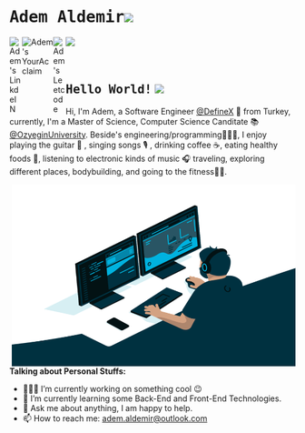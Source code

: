 # <samp>Adem Aldemir</samp><img src="https://github.com/mupezzuol/mupezzuol/blob/master/assets/mario_hello_big.gif" width="30px">



<a href="https://www.linkedin.com/in/ademaldemir/">
  <img align="left" alt="Adem's LinkdeIN" width="22px" src="https://cdn.jsdelivr.net/npm/simple-icons@v3/icons/linkedin.svg" />
</a>


<a href="https://www.youracclaim.com/users/ademaldemir">
  <img align="left" alt="Adem's YourAcclaim" width="55px" src="https://theme.zdassets.com/theme_assets/2382499/d2e455f37a41d85f6db43eba506997c548348b5a.png" />
</a>



<a href="https://leetcode.com/ademaldemir/">
  <img align="left" alt="Adem's Leetcode" width="22px" src="https://cdn.jsdelivr.net/npm/simple-icons@v3/icons/leetcode.svg" />
</a>

![](https://visitor-badge.glitch.me/badge?page_id=ademaldemir.ademaldemir)

<br />

## <samp>Hello World!</samp> <img src="https://github.com/mupezzuol/mupezzuol/blob/master/assets/earth.gif" width="22px">

Hi, I'm Adem, a Software Engineer [@DefineX](http://www.teamdefinex.com/) 🚀 from Turkey, currently, I'm a Master of Science, Computer Science Canditate 📚 [@OzyeginUniversity](https://www.ozyegin.edu.tr/en). Beside's engineering/programming👨🏻‍💻, I enjoy playing the guitar 🎸 , singing songs 🎙 ,  drinking coffee ☕️, eating healthy foods 🥗, listening to electronic kinds of music 🎧 traveling, exploring different places, bodybuilding, and going to the fitness🏋️‍♂️. 

  <img align="right" alt="GIF" src="https://github.com/ademaldemir/ademaldemir/blob/main/code.gif?raw=true" width="500" height="320" />
  
**Talking about Personal Stuffs:**

- 👨🏽‍💻 I’m currently working on something cool :wink:
- 🚀 I’m currently learning some Back-End and Front-End Technologies.
- 💬 Ask me about anything, I am happy to help.
- 📫 How to reach me: adem.aldemir@outlook.com


